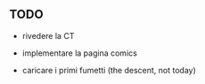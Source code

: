 TODO
---

- rivedere la CT

- implementare la pagina comics

- caricare i primi fumetti (the descent, not today)
